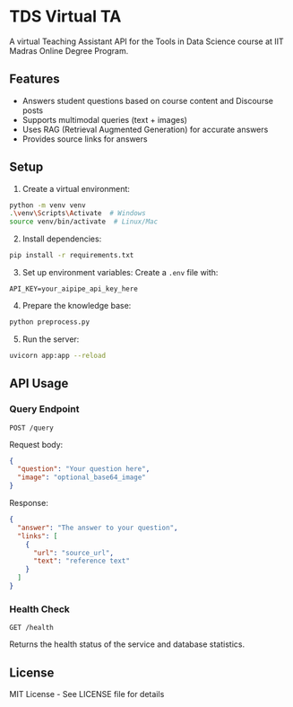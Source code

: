 # TDS Virtual TA

A virtual Teaching Assistant API for the Tools in Data Science course at IIT Madras Online Degree Program.

## Features

- Answers student questions based on course content and Discourse posts
- Supports multimodal queries (text + images)
- Uses RAG (Retrieval Augmented Generation) for accurate answers
- Provides source links for answers

## Setup

1. Create a virtual environment:
```bash
python -m venv venv
.\venv\Scripts\Activate  # Windows
source venv/bin/activate  # Linux/Mac
```

2. Install dependencies:
```bash
pip install -r requirements.txt
```

3. Set up environment variables:
Create a `.env` file with:
```
API_KEY=your_aipipe_api_key_here
```

4. Prepare the knowledge base:
```bash
python preprocess.py
```

5. Run the server:
```bash
uvicorn app:app --reload
```

## API Usage

### Query Endpoint

`POST /query`

Request body:
```json
{
  "question": "Your question here",
  "image": "optional_base64_image"
}
```

Response:
```json
{
  "answer": "The answer to your question",
  "links": [
    {
      "url": "source_url",
      "text": "reference text"
    }
  ]
}
```

### Health Check

`GET /health`

Returns the health status of the service and database statistics.

## License

MIT License - See LICENSE file for details

